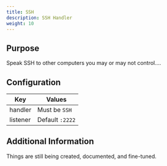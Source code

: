 ```yaml
---
title: SSH
description: SSH Handler
weight: 10
---
```


## Purpose

Speak SSH to other computers you may or may not control....

## Configuration

| Key                   | Values                                                                                                                                                                                                                                                        |
|-----------------------|---------------------------------------------------------------------------------------------------------------------------------------------------------------------------------------------------------------------------------------------------------------|
| handler               | Must be `SSH`                                                                                                                                                                                                                                                 |
| listener              | Default `:2222`                                                                                                                                                                                                                                               |

## Additional Information

Things are still being created, documented, and fine-tuned.
